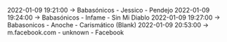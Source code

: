 2022-01-09 19:21:00 -> Babasónicos - Jessico - Pendejo
2022-01-09 19:24:00 -> Babasónicos - Infame - Sin Mi Diablo
2022-01-09 19:27:00 -> Babasonicos - Anoche - Carismático (Blank)
2022-01-09 20:53:00 -> m.facebook.com - unknown - Facebook

